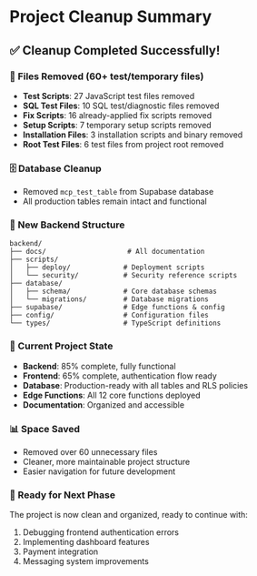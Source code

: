 # Project Cleanup Summary

## ✅ Cleanup Completed Successfully!

### 📁 Files Removed (60+ test/temporary files)
- **Test Scripts**: 27 JavaScript test files removed
- **SQL Test Files**: 10 SQL test/diagnostic files removed  
- **Fix Scripts**: 16 already-applied fix scripts removed
- **Setup Scripts**: 7 temporary setup scripts removed
- **Installation Files**: 3 installation scripts and binary removed
- **Root Test Files**: 6 test files from project root removed

### 🗄️ Database Cleanup
- Removed `mcp_test_table` from Supabase database
- All production tables remain intact and functional

### 📂 New Backend Structure
```
backend/
├── docs/                    # All documentation
├── scripts/
│   ├── deploy/             # Deployment scripts
│   └── security/           # Security reference scripts
├── database/
│   ├── schema/             # Core database schemas
│   └── migrations/         # Database migrations
├── supabase/               # Edge functions & config
├── config/                 # Configuration files
└── types/                  # TypeScript definitions
```

### 🎯 Current Project State
- **Backend**: 85% complete, fully functional
- **Frontend**: 65% complete, authentication flow ready
- **Database**: Production-ready with all tables and RLS policies
- **Edge Functions**: All 12 core functions deployed
- **Documentation**: Organized and accessible

### 📊 Space Saved
- Removed over 60 unnecessary files
- Cleaner, more maintainable project structure
- Easier navigation for future development

### 🚀 Ready for Next Phase
The project is now clean and organized, ready to continue with:
1. Debugging frontend authentication errors
2. Implementing dashboard features
3. Payment integration
4. Messaging system improvements
